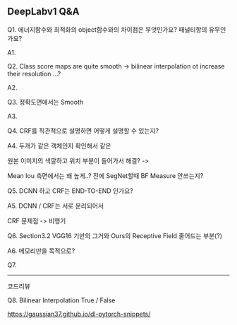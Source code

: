 ## DeepLabv1 Q&A

Q1. 에너지함수와 최적화의 object함수와의 차이점은 무엇인가요? 패널티항의 유무인가요?

A1. 

Q2. Class score maps are quite smooth -> bilinear interpolation ot increase their resolution ...? 

A2. 

Q3. 정확도면에서는 Smooth 

A3. 

Q4. CRF를 직관적으로 설명하면 어떻게 설명할 수 있는지? 

A4. 두개가 같은 객체인지 확인해서 같은 

원본 이미지의 색깔하고 위치 부분이 들어가서 해결? -> 

Mean Iou 측면에서는 왜 높게..? 전에 SegNet할때 BF Measure 안쓰는지? 

Q5. DCNN 하고 CRF는 END-TO-END 인가요? 

A5. DCNN / CRF는 서로 분리되어서 

CRF 문제점 -> 비행기

Q6. Section3.2 VGG16 기반의 그거와 Ours의 Receptive Field 줄어드는 부분(?)

A6. 메모리만을 목적으로? 

Q7. 

---

코드리뷰 

Q8. Bilinear Interpolation True / False 

https://gaussian37.github.io/dl-pytorch-snippets/